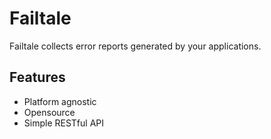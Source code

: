 # Failtale

Failtale collects error reports generated by your applications.

## Features

* Platform agnostic
* Opensource
* Simple RESTful API
